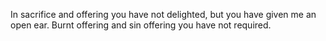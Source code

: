 In sacrifice and offering you have not delighted, but you have given me an open ear. Burnt offering and sin offering you have not required.
